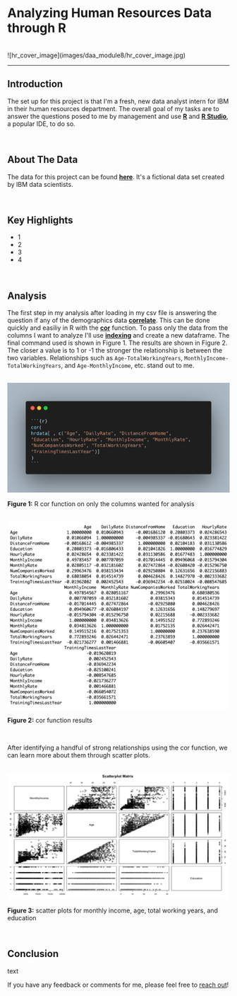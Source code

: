 # Analyzing Human Resources Data through R
<br>
![hr_cover_image](images/daa_module8/hr_cover_image.jpg)

---

## Introduction

  The set up for this project is that I'm a fresh, new data analyst intern for IBM in their human resources department. The overall goal of my tasks are to answer the questions posed to me by management and use **[R](https://www.r-project.org/)** and **[R Studio](https://posit.co/download/rstudio-desktop/)**, a popular IDE, to do so.

<br>

## About The Data

  The data for this project can be found **[here](https://www.kaggle.com/datasets/pavansubhasht/ibm-hr-analytics-attrition-dataset)**. It's a fictional data set created by IBM data scientists.

<br>

## Key Highlights

- 1
- 2
- 3
- 4

<br>

## Analysis

  The first step in my analysis after loading in my csv file is answering the question if any of the demographics data **[correlate](https://en.wikipedia.org/wiki/Correlation)**. This can be done quickly and easiliy in R with the **[cor](https://www.rdocumentation.org/packages/stats/versions/3.6.2/topics/cor)** function. To pass only the data from the columns I want to analyze I'll use **[indexing](https://www.geeksforgeeks.org/how-to-select-dataframe-columns-by-index-in-r/#)** and create a new dataframe. The final command used is shown in Figure 1. The results are shown in Figure 2. The closer a value is to 1 or -1 the stronger the relationship is between the two variables. Relationships such as `Age-TotalWorkingYears`, `MonthlyIncome-TotalWorkingYears`, and `Age-MonthlyIncome`, etc. stand out to me.

<br>

<img alt ="" src="images/daa_module8/r_cor.png">

**Figure 1:** R cor function on only the columns wanted for analysis

<br>

<img alt ="" src="images/daa_module8/cor_function_results.png">

**Figure 2:** cor function results

<br>

  After identifying a handful of strong relationships using the cor function, we can learn more about them through scatter plots.

<br>

<img alt ="" src="images/daa_module8/r_scatterplots.png">

**Figure 3:** scatter plots for monthly income, age, total working years, and education

<br>

## Conclusion

  text

If you have any feedback or comments for me, please feel free to [reach out](https://www.linkedin.com/in/gregory-santoro/)!
